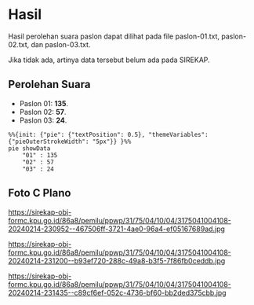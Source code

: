 # Hasil

Hasil perolehan suara paslon dapat dilihat pada file paslon-01.txt, paslon-02.txt, dan paslon-03.txt.

Jika tidak ada, artinya data tersebut belum ada pada SIREKAP.

## Perolehan Suara

 * Paslon 01: **135**.
 * Paslon 02: **57**.
 * Paslon 03: **24**.

```mermaid
%%{init: {"pie": {"textPosition": 0.5}, "themeVariables": {"pieOuterStrokeWidth": "5px"}} }%%
pie showData
    "01" : 135
    "02" : 57
    "03" : 24
```
## Foto C Plano

https://sirekap-obj-formc.kpu.go.id/86a8/pemilu/ppwp/31/75/04/10/04/3175041004108-20240214-230952--467506ff-3721-4ae0-96a4-ef05167689ad.jpg

https://sirekap-obj-formc.kpu.go.id/86a8/pemilu/ppwp/31/75/04/10/04/3175041004108-20240214-231200--b93ef720-288c-49a8-b3f5-7f86fb0ceddb.jpg

https://sirekap-obj-formc.kpu.go.id/86a8/pemilu/ppwp/31/75/04/10/04/3175041004108-20240214-231435--c89cf6ef-052c-4736-bf60-bb2ded375cbb.jpg
